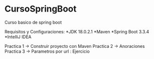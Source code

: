 # CursoSpringBoot
Curso basico de spring boot

Requisitos y Configuraciones:
*JDK 18.0.2.1
*Maven
*Spring Boot 3.3.4
*IntelliJ IDEA

Practica 1 -> Construir proyecto con Maven
Practica 2 -> Anoraciones
Practica 3 -> Parametros por url : Ejercicio

